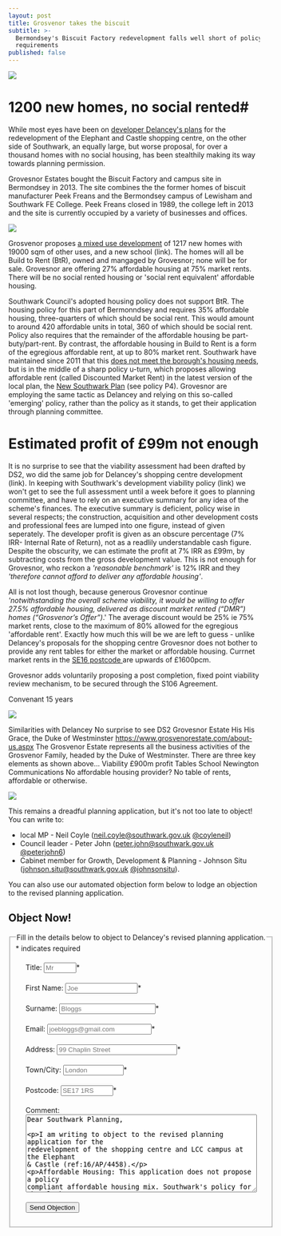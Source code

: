 ```yaml
---
layout: post
title: Grosvenor takes the biscuit
subtitle: >-
  Bermondsey's Biscuit Factory redevelopment falls well short of policy
  requirements
published: false
---
```

![](http://35percent.org/img/biscuitfactory1.png)

# 1200 new homes, no social rented#
While most eyes have been on [developer Delancey's plans](https://planning.southwark.gov.uk/online-applications/applicationDetails.do?activeTab=externalDocuments&keyVal=_STHWR_DCAPR_9569810) for the redevelopment of the Elephant and Castle shopping centre, on the other side of Southwark, an equally large, but worse proposal, for over a thousand homes with no social housing, has been stealthily making its way towards planning permission.

Grovesnor Estates bought the Biscuit Factory and campus site in Bermondsey in 2013.  The site combines the the former homes of biscuit manufacturer Peek Freans and the Bermondsey campus of Lewisham and Southwark FE College.  Peek Freans closed in 1989, the college left in 2013 and the site is currently occupied by a variety of businesses and offices.

![](http://35percent.org/img/biscuittown.jpg)

Grosvenor proposes [a mixed use development](https://planning.southwark.gov.uk/online-applications/applicationDetails.do?activeTab=externalDocuments&keyVal=_STHWR_DCAPR_9575486) of 1217 new homes with 19000 sqm of other uses, and a new school (link).  The homes will all be Build to Rent (BtR), owned and mangaged by Grovesnor; none will be for sale.  Grovesnor are offering 27% affordable housing at 75% market rents.  There will be no social rented housing or 'social rent equivalent' affordable housing. 

Southwark Council's adopted housing policy does not support BtR.  The housing policy for this part of Bermonndsey and requires 35% affordable housing, three-quarters of which should be social rent.  This would amount to around 420 affordable units in total, 360 of which should be social rent.  Policy also requires that the remainder of the affordable housing be part-buty/part-rent. By contrast, the affordable housing in Build to Rent is a form of the egregious affordable rent, at up to 80% market rent.  Southwark have maintained since 2011 that this 
[does not meet the borough's housing needs](http://moderngov.southwark.gov.uk/documents/s24907/Report%20Clarification%20of%20affordable%20housing%20policies.pdf), but is in the middle of a sharp policy u-turn, which proposes allowing affordable rent (called Discounted Market Rent) in the latest version of the local plan, the [New Southwark Plan](https://www.southwark.gov.uk/assets/attach/5811/NSP%20PSV%20FINAL.pdf) (see policy P4).  Grovesnor are employing the same tactic as Delancey and relying on this so-called 'emerging' policy, rather than the policy as it stands, to get their application through planning committee.

# Estimated profit of £99m not enough

It is no surprise to see that the viability assessment had been drafted by DS2, wo did the same job for Delancey's shopping centre development (link).  In  keeping with Southwark's development viability policy (link) we won't get to see the full assessment until a week before it goes to planning committee, and have to rely on an executive summary for any idea of the scheme's finances. The executive summary is deficient, policy wise in several respects; the construction, acquisition and other development costs and professional fees are lumped into one figure, instead of given seperately. The developer profit is given as an obscure percentage (7% IRR- Internal Rate of Return), not as a readlily understandable cash figure. Despite the obscurity, we can estimate the profit at 7% IRR as £99m, by subtracting costs from the gross development value. This is not  enough for Grovesnor, who reckon a _'reasonable benchmark'_ is 12% IRR and they _'therefore cannot afford to deliver any affordable housing'_.   

All is not lost though, because generous Grovesnor continue _'notwithstanding the overall scheme viability, it would be willing to offer 27.5% affordable housing, delivered as discount market rented (“DMR”) homes (“Grosvenor’s Offer”)_.'  The average discount would be 25% ie 75% market rents,  close to the maximum of 80% allowed for the egregious 'affordable rent'.  Exactly how much this will be we are left to guess - unlike Delancey's proposals for the shopping centre Grovesnor does not bother to provide any rent tables for either the market or affordable housing.  Currnet market rents  in the [SE16 postcode ](https://www.zoopla.co.uk/to-rent/flats/london/se16/rotherhithe-south-bermonsey-surrey-docks/) are upwards of £1600pcm.

Grovesnor adds voluntarily proposing a post completion, fixed point viability review mechanism, to be secured through the S106 Agreement.


Convenant 15 years


![](http://35percent.org/img/biscuitfactory2.png)


Similarities with Delancey
No surprise to see DS2
Grovesnor Estate His His Grace, the Duke of Westminster https://www.grosvenorestate.com/about-us.aspx
The Grosvenor Estate represents all the business activities of the Grosvenor Family,
headed by the Duke of Westminster. There are three key elements as shown above...
Viability £900m profit
Tables
School
Newington Communications
No affordable housing provider?
No table of rents, affordable or otherwise.



![](http://35percent.org/img/grosvenorfva.png)





This remains a dreadful planning application, but it's not too late to object! You can write to:
 
 * local MP - Neil Coyle (neil.coyle@southwark.gov.uk [@coyleneil](https://twitter.com/coyleneil))
 * Council leader - Peter John (peter.john@southwark.gov.uk [@peterjohn6](https://twitter.com/peterjohn6))
 * Cabinet member for Growth, Development & Planning - Johnson Situ (johnson.situ@southwark.gov.uk [@johnsonsitu](https://twitter.com/johnsonsitu)).

You can also use our automated objection form below to lodge an objection to the revised planning application. 
 
## Object Now!
 <form id="form5" action="http://commentform.herokuapp.com/" method="post">
<fieldset><legend>Fill in the details below to object to Delancey's revised planning application.</legend>
<div id="mc_embed_signup">
<div class="indicates-required"><span class="asterisk">*</span> indicates required</div>

<p class="first" style="margin:20px">
        <label for="name">Title:</label>
        <input type="text" name="title" id="title" size="5" placeholder="Mr" /><span class="asterisk">*</span>
  </p>

<p style="margin:20px">
        <label for="email">First Name:</label>
        <input type="text" name="firstname" id="firstname" size="15" placeholder="Joe"/><span class="asterisk">*</span>
  </p>

<p style="margin:20px">
        <label for="email">Surname:</label>
        <input type="text" name="surname" id="surname" size="21" placeholder="Bloggs"/><span class="asterisk">*</span>
  </p>

  <p style="margin:20px">
        <label for="email">Email:</label>
        <input type="text" name="email" id="email" size="23" placeholder="joebloggs@gmail.com"/><span class="asterisk">*</span>
  </p>

  <p style="margin:20px">
        <label for="address">Address:</label>
        <input type="text" name="address" id="address" size="27" placeholder="99 Chaplin Street"/><span class="asterisk">*</span>
  </p>

  <p style="margin:20px">
        <label for="address">Town/City:</label>
        <input type="text" name="city" id="city" size="12" placeholder="London"/><span class="asterisk">*</span>
  </p>

  <p style="margin:20px">
        <label for="postcode">Postcode:</label>
        <input type="text" name="postcode" id="postcode" size="10" placeholder="SE17 1RS"/><span class="asterisk">*</span>
  </p>


   <p style="margin:20px">
        <label for="message">Comment:</label>
        <textarea name="message" id="message" cols="55" rows="10">Dear Southwark Planning,

I am writing to object to the revised planning application for the redevelopment of the shopping centre and LCC campus at the Elephant & Castle (ref:16/AP/4458).

Affordable Housing:
This application does not propose a policy compliant affordable housing mix. Southwark's policy for the Elephant & Castle requires a minimum of 35% affordable housing, of which 50% must be social rented. This should provide around 170 units but Delancey is proposing a different tenure and only 33 (3%) of the total units will be at social rent levels.

Affordable retail & existing traders:
The Council's strategic planning framework requires a minimum 10% affordable retail for new developments. Paragraph 5.1.7 of the Council's local planning policy (E&C SPD), further requires a number of "affordable retail units which are made available to existing occupiers displaced by development", in order to "ensure that development opportunities provide opportunities for existing and future SME businesses". The applicant's proposals fail to meet this and the Council's minimum 10% affordable retail requirement.

Bingo Hall:
Delancey is failing to make re-provision for the existing bingo hall. This is an importsnt social and community facility for 500 local pensioners every day. This important facility must be retained in any new development in order to ensure that community benefits are not lost without being replaced.

This application should not be considered by the Council until the above shortcomings have been addressed. 

Yours sincerely,
</textarea>
  </p>

  <p class="submit" style="margin:20px"><button type="submit">Send Objection</button></p>


</div>
   </fieldset>
  </form>
